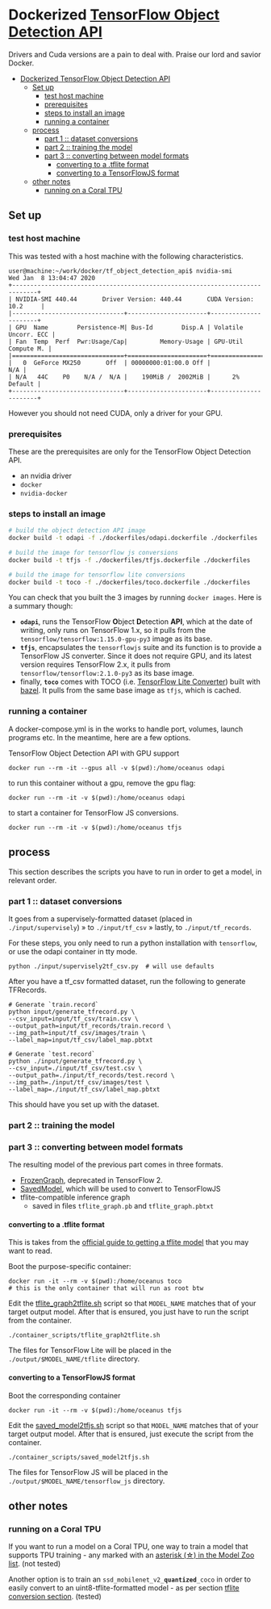 # Dockerized [TensorFlow Object Detection API](https://github.com/tensorflow/models/tree/master/research/object_detection)

Drivers and Cuda versions are a pain to deal with. Praise our lord and savior Docker.

- [Dockerized TensorFlow Object Detection API](#dockerized-tensorflow-object-detection-api)
  - [Set up](#set-up)
    - [test host machine](#test-host-machine)
    - [prerequisites](#prerequisites)
    - [steps to install an image](#steps-to-install-an-image)
    - [running a container](#running-a-container)
  - [process](#process)
    - [part 1 :: dataset conversions](#part-1--dataset-conversions)
    - [part 2 :: training the model](#part-2--training-the-model)
    - [part 3 :: converting between model formats](#part-3--converting-between-model-formats)
      - [converting to a .tflite format](#converting-to-a-tflite-format)
      - [converting to a TensorFlowJS format](#converting-to-a-tensorflowjs-format)
  - [other notes](#other-notes)
    - [running on a Coral TPU](#running-on-a-coral-tpu)
  

## Set up

### test host machine

This was tested with a host machine with the following characteristics.

```console
user@machine:~/work/docker/tf_object_detection_api$ nvidia-smi
Wed Jan  8 13:04:47 2020       
+-----------------------------------------------------------------------------+
| NVIDIA-SMI 440.44       Driver Version: 440.44       CUDA Version: 10.2     |
|-------------------------------+----------------------+----------------------+
| GPU  Name        Persistence-M| Bus-Id        Disp.A | Volatile Uncorr. ECC |
| Fan  Temp  Perf  Pwr:Usage/Cap|         Memory-Usage | GPU-Util  Compute M. |
|===============================+======================+======================|
|   0  GeForce MX250       Off  | 00000000:01:00.0 Off |                  N/A |
| N/A   44C    P0    N/A /  N/A |    190MiB /  2002MiB |      2%      Default |
+-------------------------------+----------------------+----------------------+
```

However you should not need CUDA, only a driver for your GPU.


### prerequisites

These are the prerequisites are only for the TensorFlow Object Detection API.

- an nvidia driver
- `docker`
- `nvidia-docker`

### steps to install an image

```bash
# build the object detection API image
docker build -t odapi -f ./dockerfiles/odapi.dockerfile ./dockerfiles

# build the image for tensorflow js conversions
docker build -t tfjs -f ./dockerfiles/tfjs.dockerfile ./dockerfiles

# build the image for tensorflow lite conversions
docker build -t toco -f ./dockerfiles/toco.dockerfile ./dockerfiles
```

You can check that you built the 3 images by running `docker images`. Here is a summary though:
- **`odapi`**, runs the TensorFlow **O**bject **D**etection **API**, which at the date of writing, only runs on TensorFlow 1.x, so it pulls from the `tensorflow/tensorflow:1.15.0-gpu-py3` image as its base.
- **`tfjs`**, encapsulates the `tensorflowjs` suite and its function is to provide a TensorFlow JS converter. Since it does not require GPU, and its latest version requires TensorFlow 2.x, it pulls from `tensorflow/tensorflow:2.1.0-py3` as its base image.
- finally, **`toco`** comes with TOCO (i.e. [TensorFlow Lite Converter](https://github.com/tensorflow/tensorflow/tree/master/tensorflow/lite/toco)) built with [bazel](bazel.build). It pulls from the same base image as `tfjs`, which is cached.

### running a container

A docker-compose.yml is in the works to handle port, volumes, launch programs etc.
In the meantime, here are a few options.

TensorFlow Object Detection API with GPU support

```shell
docker run --rm -it --gpus all -v $(pwd):/home/oceanus odapi
```

to run this container without a gpu, remove the gpu flag:

```shell
docker run --rm -it -v $(pwd):/home/oceanus odapi
```

to start a container for TensorFlow JS conversions.

```shell
docker run --rm -it -v $(pwd):/home/oceanus tfjs
```


## process

This section describes the scripts you have to run in order to get a model, in relevant order.

### part 1 :: dataset conversions

It goes from a supervisely-formatted dataset (placed in `./input/supervisely`) » to `./input/tf_csv` » lastly, to `./input/tf_records`.

For these steps, you only need to run a python installation with `tensorflow`, or use the odapi container in tty mode.

```shell
python ./input/supervisely2tf_csv.py  # will use defaults
```

After you have a tf_csv formatted dataset, run the following to generate TFRecords.

```shell
# Generate `train.record`
python input/generate_tfrecord.py \
--csv_input=input/tf_csv/train.csv \
--output_path=input/tf_records/train.record \
--img_path=input/tf_csv/images/train \
--label_map=input/tf_csv/label_map.pbtxt

# Generate `test.record`
python ./input/generate_tfrecord.py \
--csv_input=./input/tf_csv/test.csv \
--output_path=./input/tf_records/test.record \
--img_path=./input/tf_csv/images/test \
--label_map=./input/tf_csv/label_map.pbtxt
```

This should have you set up with the dataset.


### part 2 :: training the model

### part 3 :: converting between model formats

The resulting model of the previous part comes in three formats.

- [FrozenGraph](), deprecated in TensorFlow 2.
- [SavedModel](https://www.tensorflow.org/guide/saved_model), which will be used to convert to TensorFlowJS
- tflite-compatible inference graph
    - saved in files `tflite_graph.pb` and `tflite_graph.pbtxt`


#### converting to a .tflite format

This is takes from the [official guide to getting a tflite model](https://github.com/tensorflow/models/blob/master/research/object_detection/g3doc/running_on_mobile_tensorflowlite.md) that you may want to read.

Boot the purpose-specific container:

```shell
docker run -it --rm -v $(pwd):/home/oceanus toco
# this is the only container that will run as root btw
```

Edit the [tflite_graph2tflite.sh](./container_scripts/tflite_graph2tflite.sh) script so that `MODEL_NAME` matches that of your target output model. After that is ensured, you just have to run
the script from the container.

```shell
./container_scripts/tflite_graph2tflite.sh
```

The files for TensorFlow Lite will be placed in the `./output/$MODEL_NAME/tflite` directory.


#### converting to a TensorFlowJS format

Boot the corresponding container

```shell
docker run -it --rm -v $(pwd):/home/oceanus tfjs 
```

Edit the [saved_model2tfjs.sh](./container_scripts/saved_model2tfjs.sh) script so that `MODEL_NAME` matches that of your target output model. After that is ensured, just execute the script from the container.

```shell
./container_scripts/saved_model2tfjs.sh
```

The files for TensorFlow JS will be placed in the `./output/$MODEL_NAME/tensorflow_js` directory.


## other notes

### running on a Coral TPU
If you want to run a model on a Coral TPU, one way to train a model
that supports TPU training - any marked with an [asterisk (☆) in the Model Zoo list](https://github.com/tensorflow/models/blob/master/research/object_detection/g3doc/detection_model_zoo.md#coco-trained-models). (not tested)

Another option is to train an `ssd_mobilenet_v2_`**`quantized`**`_coco` in order to easily convert to an uint8-tflite-formatted model - as per section [tflite conversion section](#converting-to-a-tflite-format). (tested)


